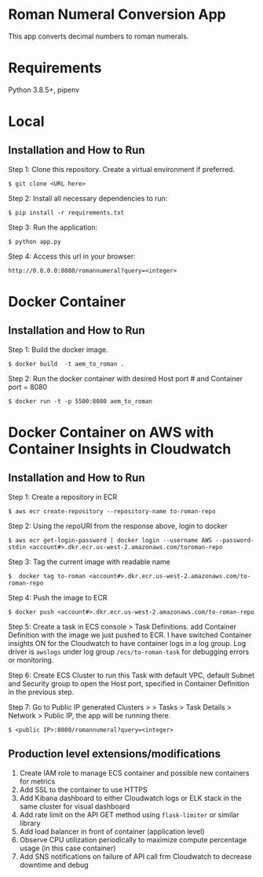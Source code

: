 # Roman Numeral Conversion App
This app converts decimal numbers to roman numerals.

# Requirements

Python 3.8.5+, pipenv

# Local
## Installation and How to Run

Step 1: Clone this repository. Create a virtual environment if preferred.

    $ git clone <URL here>

Step 2: Install all necessary dependencies to run:

    $ pip install -r requirements.txt

Step 3: Run the application:

	$ python app.py

Step 4: Access this url in your browser: 

	http://0.0.0.0:8080/romannumeral?query=<integer>


# Docker Container
## Installation and How to Run

Step 1: Build the docker image.
    
    $ docker build  -t aem_to_roman .

Step 2: Run the docker container with desired Host port # and Container port = 8080

    $ docker run -t -p 5500:8080 aem_to_roman

# Docker Container on AWS with Container Insights in Cloudwatch
## Installation and How to Run

Step 1: Create a repository in ECR

    $ aws ecr create-repository --repository-name to-roman-repo

Step 2: Using the repoURI from the response above, login to docker

    $ aws ecr get-login-password | docker login --username AWS --password-stdin <account#>.dkr.ecr.us-west-2.amazonaws.com/toroman-repo

Step 3: Tag the current image with readable name

    $  docker tag to-roman <account#>.dkr.ecr.us-west-2.amazonaws.com/to-roman-repo

Step 4: Push the image to ECR

    $ docker push <account#>.dkr.ecr.us-west-2.amazonaws.com/to-roman-repo

Step 5: Create a task in ECS console > Task Definitions. add Container Definition with the image we just pushed to ECR.
    I have switched Container insights ON for the Cloudwatch to have container logs in a log group. 
    Log driver is `awslogs` under log group `/ecs/to-roman-task` for debugging errors or monitoring.

Step 6: Create ECS Cluster to run this Task with default VPC, default Subnet and Security group 
    to open the Host port, specified in Container Definition in the previous step.

Step 7: Go to Public IP generated Clusters > <cluster-name> > Tasks > Task Details > Network > Public IP, the app will be running there.

    $ <public IP>:8080/romannumeral?query=<integer>


## Production level extensions/modifications

1. Create IAM role to manage ECS container and possible new containers for metrics
2. Add SSL to the container to use HTTPS
3. Add Kibana dashboard to either Cloudwatch logs or ELK stack in the same cluster for visual dashboard
4. Add rate limit on the API GET method using `flask-limiter` or similar library
5. Add load balancer in front of container (application level)
6. Observe CPU utilization periodically to maximize compute percentage usage (in this case container)
7. Add SNS notifications on failure of API call frm Cloudwatch to decrease downtime and debug



